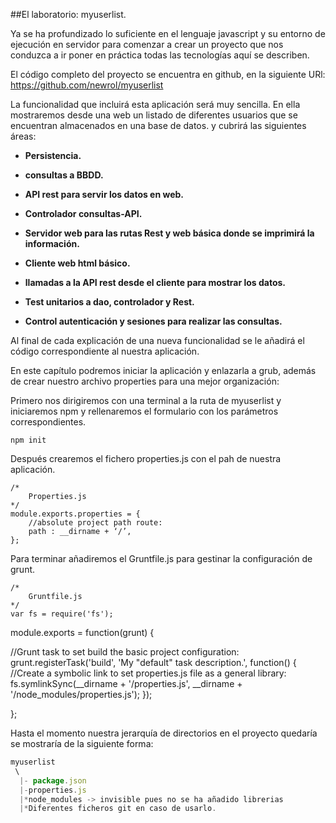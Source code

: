 ##El laboratorio: myuserlist.


Ya se ha profundizado lo  suficiente en el lenguaje javascript y su entorno de ejecución en servidor para comenzar a crear un proyecto que nos conduzca a ir poner en práctica todas las tecnologías aquí se describen.

El código completo del proyecto se encuentra en github, en la siguiente URl:
https://github.com/newrol/myuserlist

La funcionalidad que incluirá esta aplicación será muy sencilla. En ella mostraremos desde una web un listado de diferentes usuarios que se encuentran almacenados en una base de datos. y cubrirá las siguientes áreas:

* **Persistencia.**

* **consultas a BBDD.**

* **API rest para servir los datos en web.**

* **Controlador consultas-API.**

* **Servidor web para las rutas Rest y web básica donde se imprimirá la información.**

* **Cliente web html básico.**

* **llamadas a la API rest desde el cliente para mostrar los datos.**

* **Test unitarios a dao, controlador y Rest.**

* **Control autenticación y sesiones para realizar las consultas.**


Al final de cada explicación de una nueva funcionalidad se le añadirá el código correspondiente al nuestra aplicación.

En este capítulo podremos iniciar la aplicación y enlazarla a grub, además de crear nuestro archivo properties para una mejor organización:


Primero nos dirigiremos con una terminal a la ruta de myuserlist y iniciaremos npm y rellenaremos el formulario con los parámetros correspondientes.

	npm init

Después crearemos el fichero properties.js con el pah de nuestra aplicación.

	/*	
        Properties.js
	*/
	module.exports.properties = {
		//absolute project path route:
		path : __dirname + ‘/’,
	};

Para terminar añadiremos el Gruntfile.js para gestinar la configuración de grunt.

    /*	
        Gruntfile.js
	*/
	var fs = require('fs');

module.exports  = function(grunt) {

   //Grunt task to set build the basic project configuration:
	grunt.registerTask('build', 'My "default" task description.', function() {
		//Create a symbolic link to set properties.js file as a general library:
  		fs.symlinkSync(__dirname + '/properties.js', __dirname + '/node_modules/properties.js');
	});

};
 
Hasta el momento nuestra jerarquía de directorios en el proyecto quedaría se mostraría de la siguiente forma:



```javascript
myuserlist
 \
  |- package.json
  |-properties.js	
  |*node_modules -> invisible pues no se ha añadido librerias
  |*Diferentes ficheros git en caso de usarlo.
```